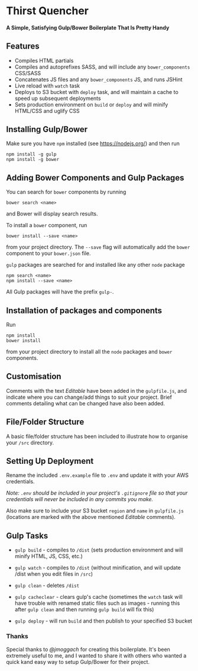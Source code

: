# Thirst Quencher
#### A Simple, Satisfying Gulp/Bower Boilerplate That Is Pretty Handy

## Features
* Compiles HTML partials
* Compiles and autoprefixes SASS, and will include any `bower_components` CSS/SASS
* Concatenates JS files and any `bower_components` JS, and runs JSHint
* Live reload with `watch` task
* Deploys to S3 bucket with `deploy` task, and will maintain a cache to speed up subsequent deployments
* Sets production environment on `build` or `deploy` and will minify HTML/CSS and uglify CSS

## Installing Gulp/Bower

Make sure you have `npm` installed (see https://nodejs.org/) and then run

	npm install -g gulp
	npm install -g bower

## Adding Bower Components and Gulp Packages

You can search for `bower` components by running

	bower search <name>

and Bower will display search results.

To install a `bower` component, run

	bower install --save <name>

from your project directory. The `--save` flag will automatically add the `bower` component to your `bower.json` file.

`gulp` packages are searched for and installed like any other `node` package

	npm search <name>
	npm install --save <name>

All Gulp packages will have the prefix `gulp-`.

## Installation of packages and components

Run

	npm install
	bower install

from your project directory to install all the `node` packages and `bower` components.

## Customisation

Comments with the text *Editable* have been added in the `gulpfile.js`, and indicate where you can change/add things to suit your project. Brief comments detailing what can be changed have also been added.

## File/Folder Structure

A basic file/folder structure has been included to illustrate how to organise your `/src` directory.

## Setting Up Deployment

Rename the included `.env.example` file to `.env` and update it with your AWS credentials.

*Note: `.env` should be included in your project's `.gitignore` file so that your credentials will never be included in any commits you make.*

Also make sure to include your S3 bucket `region` and `name` in `gulpfile.js` (locations are marked with the above mentioned *Editable* comments).

## Gulp Tasks

* `gulp build` - compiles to `/dist` (sets production environment and will minify HTML, JS, CSS, etc.)

* `gulp watch` - compiles to `/dist` (without minification, and will update /dist when you edit files in `/src`)

* `gulp clean` - deletes `/dist`

* `gulp cacheclear` - clears gulp's cache (sometimes the `watch` task will have trouble with renamed static files such as images - running this after `gulp clean` and then running `gulp build` will fix this)

* `gulp deploy` - will run `build` and then publish to your specified S3 bucket

### Thanks

Special thanks to *@jmoggach* for creating this boilerplate. It's been extremely useful to me, and I wanted to share it with others who wanted a quick kand easy way to setup Gulp/Bower for their project.